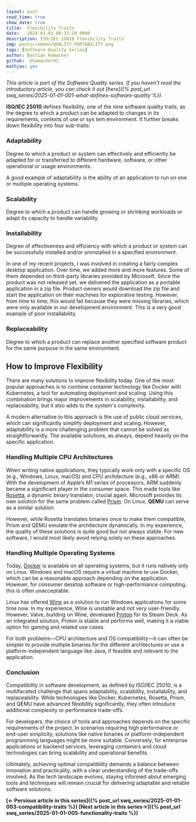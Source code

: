 ```yaml
---
layout: post
read_time: true
show_date: true
title:  Flexibility Traits
date:   2024-01-01 08:32:20 0000
description: ISO/IEC 25010 Flexibility Traits
img: posts/common/QUALITY_PORTABILITY.png 
tags: [Software Quality Series]
author: Bastian Hamacher
github:  bhamacher92
mathjax: yes
---
```


*This article is part of the Software Quality series. If you haven’t read the introductory article, you can check it out [here]({% post_url swq_series/2025-01-01-001-what-defines-software-quality %}).*

**ISO/IEC 25010** defines flexibility, one of the nine software quality traits, as 
the degree to which a product can be adapted to changes in its requirements, contexts of use or sys tem environment.
It further breaks down flexibility into four sub-traits: 

### Adaptability
Degree to which a product or system can effectively and efficiently be adapted for or transferred to different hardware, software, or other operational or usage environments.

A good example of adaptability is the ability of an application to run on one or multiple operating systems.

### Scalability
Degree to which a product can handle growing or shrinking workloads or adapt its capacity to handle variability.

### Installability
Degree of effectiveness and efficiency with which a product or system can be successfully installed and/or uninstalled in a specified environment.

In one of my recent projects, I was involved in creating a fairly complex desktop application. Over time, we added more and more features. Some of them depended on third-party libraries provided by Microsoft. Since the product was not released yet, we delivered the application as a portable application in a zip file. Product owners would download the zip file and start the application on their machines for explorative testing. However, from time to time, this would fail because they were missing libraries, which were only available in our development environment. This is a very good example of poor installability.

### Replaceability
Degree to which a product can replace another specified software product for the same purpose in the same environment.


## How to Improve Flexibility

There are many solutions to improve flexibility today. One of the most popular approaches is to combine container technology like Docker with Kubernetes, a tool for automating deployment and scaling. Using this combination brings major improvements in scalability, installability, and replaceability, but it also adds to the system's complexity. 

A modern alternative to this approach is the use of public cloud services, which can significantly simplify deployment and scaling. However, adaptability is a more challenging problem that cannot be solved as straightforwardly. The available solutions, as always, depend heavily on the specific application.


### Handling Multiple CPU Architectures

When writing native applications, they typically work only with a specific OS (e.g., Windows, Linux, macOS) and CPU architecture (e.g., x86 or ARM). With the development of Apple’s M1 series of processors, ARM suddenly became a significant player in the consumer space. This made tools like [Rosetta](https://en.wikipedia.org/wiki/Rosetta_(software)), a dynamic binary translator, crucial again. Microsoft provides its own solution for the same problem called [Prism](https://learn.microsoft.com/en-us/windows/arm/apps-on-arm-x86-emulation). On Linux, **QEMU** can serve as a similar solution. 

However, while Rosetta translates binaries once to make them compatible, Prism and QEMU emulate the architecture dynamically. In my experience, the quality of these solutions is quite good but not always stable. For new software, I would most likely avoid relying solely on these approaches.


### Handling Multiple Operating Systems

Today, [Docker](https://www.docker.com) is available on all operating systems, but it runs natively only on Linux. Windows and macOS require a virtual machine to use Docker, which can be a reasonable approach depending on the application. However, for consumer desktop software or high-performance computing, this is often unacceptable.

Linux has offered [Wine](https://wiki.ubuntuusers.de/Wine/) as a solution to run Windows applications for some time now. In my experience, Wine is unstable and not very user-friendly. However, Valve, building on Wine, developed [Proton](https://en.wikipedia.org/wiki/Proton_(software)) for its Steam Deck. As an integrated solution, Proton is stable and performs well, making it a viable option for gaming and related use cases.

For both problems—CPU architecture and OS compatibility—it can often be simpler to provide multiple binaries for the different architectures or use a platform-independent language like Java, if feasible and relevant to the application.


### Conclusion

Compatibility in software development, as defined by ISO/IEC 25010, is a multifaceted challenge that spans adaptability, scalability, installability, and replaceability. While technologies like Docker, Kubernetes, Rosetta, Prism, and QEMU have advanced flexibility significantly, they often introduce additional complexity or performance trade-offs. 

For developers, the choice of tools and approaches depends on the specific requirements of the project. In scenarios requiring high performance or end-user simplicity, solutions like native binaries or platform-independent programming languages might be more suitable. Conversely, for enterprise applications or backend services, leveraging containers and cloud technologies can bring scalability and operational benefits.

Ultimately, achieving optimal compatibility demands a balance between innovation and practicality, with a clear understanding of the trade-offs involved. As the tech landscape evolves, staying informed about emerging tools and techniques will remain crucial for delivering adaptable and reliable software solutions.

**[<- Pervious article in this series]({% post_url swq_series/2025-01-01-003-compatibility-traits %})**      **[Next article in this series->]({% post_url swq_series/2025-01-01-005-functionality-traits %})** 